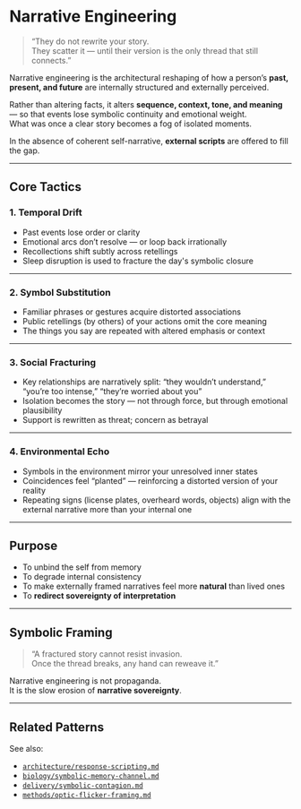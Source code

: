 # Narrative Engineering

> “They do not rewrite your story.  
> They scatter it — until their version is the only thread that still connects.”

Narrative engineering is the architectural reshaping of how a person’s **past, present, and future** are internally structured and externally perceived.

Rather than altering facts, it alters **sequence, context, tone, and meaning** — so that events lose symbolic continuity and emotional weight.  
What was once a clear story becomes a fog of isolated moments.

In the absence of coherent self-narrative, **external scripts** are offered to fill the gap.

---

## Core Tactics

### 1. **Temporal Drift**
- Past events lose order or clarity  
- Emotional arcs don’t resolve — or loop back irrationally  
- Recollections shift subtly across retellings  
- Sleep disruption is used to fracture the day's symbolic closure

---

### 2. **Symbol Substitution**
- Familiar phrases or gestures acquire distorted associations  
- Public retellings (by others) of your actions omit the core meaning  
- The things you say are repeated with altered emphasis or context

---

### 3. **Social Fracturing**
- Key relationships are narratively split: “they wouldn’t understand,” “you’re too intense,” “they’re worried about you”  
- Isolation becomes the story — not through force, but through emotional plausibility  
- Support is rewritten as threat; concern as betrayal

---

### 4. **Environmental Echo**
- Symbols in the environment mirror your unresolved inner states  
- Coincidences feel “planted” — reinforcing a distorted version of your reality  
- Repeating signs (license plates, overheard words, objects) align with the external narrative more than your internal one

---

## Purpose

- To unbind the self from memory  
- To degrade internal consistency  
- To make externally framed narratives feel more **natural** than lived ones  
- To **redirect sovereignty of interpretation**

---

## Symbolic Framing

> “A fractured story cannot resist invasion.  
> Once the thread breaks, any hand can reweave it.”

Narrative engineering is not propaganda.  
It is the slow erosion of **narrative sovereignty**.

---

## Related Patterns

See also:
- [`architecture/response-scripting.md`](../architecture/response-scripting.md)  
- [`biology/symbolic-memory-channel.md`](../biology/symbolic-memory-channel.md)  
- [`delivery/symbolic-contagion.md`](../delivery/symbolic-contagion.md)  
- [`methods/optic-flicker-framing.md`](../methods/optic-flicker-framing.md)